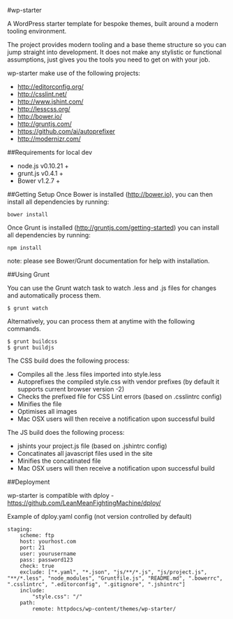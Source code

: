 #wp-starter

A WordPress starter template for bespoke themes, built around a modern tooling environment.

The project provides modern tooling and a base theme structure so you can jump straight into development. It does not make any stylistic or functional assumptions, just gives you the tools you need to get on with your job.

wp-starter make use of the following projects:

- http://editorconfig.org/
- http://csslint.net/
- http://www.jshint.com/
- http://lesscss.org/
- http://bower.io/
- http://gruntjs.com/
- https://github.com/ai/autoprefixer
- http://modernizr.com/

##Requirements for local dev

- node.js v0.10.21 +
- grunt.js v0.4.1 +
- Bower v1.2.7 +

##Getting Setup
Once Bower is installed (http://bower.io), you can then install all dependencies by running:

    bower install

Once Grunt is installed (http://gruntjs.com/getting-started) you can install all dependencies by running:

    npm install

note: please see Bower/Grunt documentation for help with installation.

##Using Grunt

You can use the Grunt watch task to watch .less and .js files for changes and automatically process them.

    $ grunt watch

Alternatively, you can process them at anytime with the following commands.

    $ grunt buildcss
    $ grunt buildjs

The CSS build does the following process:
- Compiles all the .less files imported into style.less
- Autoprefixes the compiled style.css with vendor prefixes (by default it supports current browser version -2)
- Checks the prefixed file for CSS Lint errors (based on .csslintrc config)
- Minifies the file
- Optimises all images
- Mac OSX users will then receive a notification upon successful build

The JS build does the following process:
- jshints your project.js file (based on .jshintrc config)
- Concatinates all javascript files used in the site
- Minifies the concatinated file
- Mac OSX users will then receive a notification upon successful build

##Deployment

wp-starter is compatible with dploy - https://github.com/LeanMeanFightingMachine/dploy/

Example of dploy.yaml config (not version controlled by default)

    staging:
        scheme: ftp
        host: yourhost.com
        port: 21
        user: yourusername
        pass: password123
        check: true
        exclude: ["*.yaml", "*.json", "js/**/*.js", "js/project.js", "**/*.less", "node_modules", "Gruntfile.js", "README.md", ".bowerrc", ".csslintrc", ".editorconfig", ".gitignore", ".jshintrc"]
        include:
            "style.css": "/"
        path:
            remote: httpdocs/wp-content/themes/wp-starter/

